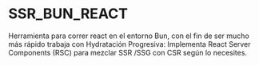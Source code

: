 # SSR_BUN_REACT
Herramienta para correr react en el entorno Bun, con el fin de ser mucho más rápido trabaja con Hydratación Progresiva: Implementa React Server Components (RSC) para mezclar SSR /SSG con CSR según lo necesites.
